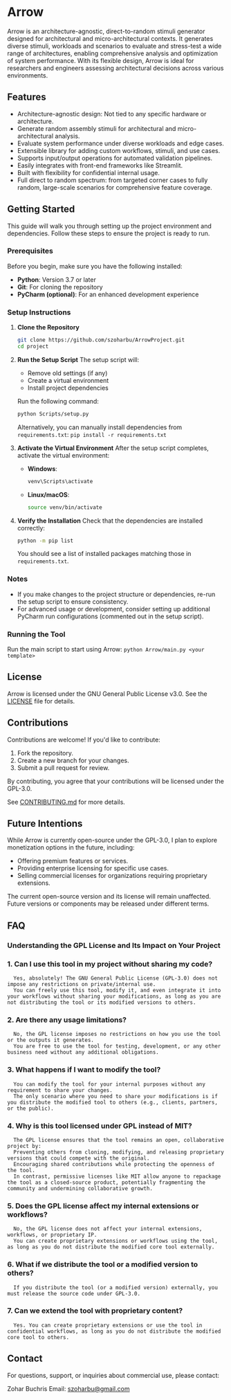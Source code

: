 
# Arrow

Arrow is an architecture-agnostic, direct-to-random stimuli generator designed for architectural and micro-architectural contexts. 
It generates diverse stimuli, workloads and scenarios to evaluate and stress-test a wide range of architectures, enabling comprehensive analysis and optimization of system performance. 
With its flexible design, Arrow is ideal for researchers and engineers assessing architectural decisions across various environments.

## Features

- Architecture-agnostic design: Not tied to any specific hardware or architecture.
- Generate random assembly stimuli for architectural and micro-architectural analysis.
- Evaluate system performance under diverse workloads and edge cases.
- Extensible library for adding custom workflows, stimuli, and use cases.
- Supports input/output operations for automated validation pipelines.
- Easily integrates with front-end frameworks like Streamlit.
- Built with flexibility for confidential internal usage.
- Full direct to random spectrum: from targeted corner cases to fully random, large-scale scenarios for comprehensive feature coverage.


## Getting Started

This guide will walk you through setting up the project environment and dependencies. Follow these steps to ensure the project is ready to run.

### Prerequisites

Before you begin, make sure you have the following installed:

- **Python**: Version 3.7 or later
- **Git**: For cloning the repository
- **PyCharm (optional)**: For an enhanced development experience


### Setup Instructions

1. **Clone the Repository**

   ```bash
   git clone https://github.com/szoharbu/ArrowProject.git
   cd project
   ```

2. **Run the Setup Script**
   The setup script will:

   - Remove old settings (if any)
   - Create a virtual environment
   - Install project dependencies

   Run the following command:

   ```bash
   python Scripts/setup.py
   ```

   Alternatively, you can  manually install dependencies from `requirements.txt`: `pip install -r requirements.txt`


3. **Activate the Virtual Environment**
   After the setup script completes, activate the virtual environment:

   - **Windows**:
     ```bash
     venv\Scripts\activate
     ```
   - **Linux/macOS**:
     ```bash
     source venv/bin/activate
     ```

4. **Verify the Installation**
   Check that the dependencies are installed correctly:

   ```bash
   python -m pip list
   ```

   You should see a list of installed packages matching those in `requirements.txt`.

### Notes

- If you make changes to the project structure or dependencies, re-run the setup script to ensure consistency.
- For advanced usage or development, consider setting up additional PyCharm run configurations (commented out in the setup script).



### Running the Tool

Run the main script to start using Arrow:
      `python Arrow/main.py <your template>`


## License

Arrow is licensed under the GNU General Public License v3.0. See the [LICENSE](./LICENSE) file for details.

## Contributions

Contributions are welcome! If you'd like to contribute:
1. Fork the repository.
2. Create a new branch for your changes.
3. Submit a pull request for review.

By contributing, you agree that your contributions will be licensed under the GPL-3.0.

See [CONTRIBUTING.md](./CONTRIBUTING.md) for more details.

## Future Intentions

While Arrow is currently open-source under the GPL-3.0, I plan to explore monetization options in the future, including:
- Offering premium features or services.
- Providing enterprise licensing for specific use cases.
- Selling commercial licenses for organizations requiring proprietary extensions.

The current open-source version and its license will remain unaffected. Future versions or components may be released under different terms.

## FAQ

### Understanding the GPL License and Its Impact on Your Project
### 1. Can I use this tool in my project without sharing my code?
      Yes, absolutely! The GNU General Public License (GPL-3.0) does not impose any restrictions on private/internal use.
      You can freely use this tool, modify it, and even integrate it into your workflows without sharing your modifications, as long as you are not distributing the tool or its modified versions to others.
### 2. Are there any usage limitations?
      No, the GPL license imposes no restrictions on how you use the tool or the outputs it generates.
      You are free to use the tool for testing, development, or any other business need without any additional obligations.
### 3. What happens if I want to modify the tool?
      You can modify the tool for your internal purposes without any requirement to share your changes.
      The only scenario where you need to share your modifications is if you distribute the modified tool to others (e.g., clients, partners, or the public).
### 4. Why is this tool licensed under GPL instead of MIT?
      The GPL license ensures that the tool remains an open, collaborative project by:
      Preventing others from cloning, modifying, and releasing proprietary versions that could compete with the original.
      Encouraging shared contributions while protecting the openness of the tool.
      In contrast, permissive licenses like MIT allow anyone to repackage the tool as a closed-source product, potentially fragmenting the community and undermining collaborative growth.

### 5. Does the GPL license affect my internal extensions or workflows?
      No, the GPL license does not affect your internal extensions, workflows, or proprietary IP.
      You can create proprietary extensions or workflows using the tool, as long as you do not distribute the modified core tool externally.

### 6. What if we distribute the tool or a modified version to others?
      If you distribute the tool (or a modified version) externally, you must release the source code under GPL-3.0.

### 7. Can we extend the tool with proprietary content?
      Yes. You can create proprietary extensions or use the tool in confidential workflows, as long as you do not distribute the modified core tool to others.

## Contact

For questions, support, or inquiries about commercial use, please contact:

Zohar Buchris
Email: szoharbu@gmail.com

